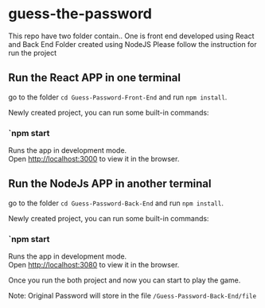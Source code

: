 # guess-the-password

This repo have two folder contain.. One is front end developed using React and Back End Folder created using NodeJS
Please follow the instruction for run the project

## Run the React APP in one terminal
go to the folder `cd Guess-Password-Front-End` and run `npm install`.

Newly created project, you can run some built-in commands:

### `npm start

Runs the app in development mode.<br>
Open [http://localhost:3000](http://localhost:3000) to view it in the browser.


## Run the NodeJs APP in another terminal
go to the folder `cd Guess-Password-Back-End` and run `npm install`.

Newly created project, you can run some built-in commands:

### `npm start

Runs the app in development mode.<br>
Open [http://localhost:3080](http://localhost:3080) to view it in the browser.


Once you run the both project and now you can start to play the game.

Note: Original Password will store in the file `/Guess-Password-Back-End/file`
